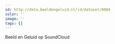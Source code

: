 ```yaml
---
id: http://data.beeldengeluid.nl/id/dataset/0004
color: ''
image: ''
tags: []
---
```


Beeld en Geluid op SoundCloud
